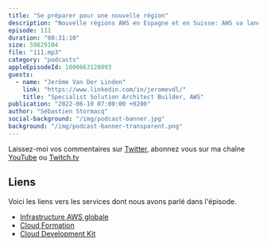 ```yaml
---
title: "Se préparer pour une nouvelle région"
description: "Nouvelle régions AWS en Espagne et en Suisse: AWS va lancer deux nouvelles régions en europe en 2022. Dans cet épisode, nous expiquons ce qu'est une région, une zone de disponibilité et pourquoi choisir de déployer sur telle ou telle région.  Nous parlons aussi des principaux outils qui permettent de gérer votre infrastructure comme du code (Cloud Development Kit) et les points auxquels vous devrez porter votre attention avant de déployer votre infrastructure sur une nouvelle région."
episode: 111
duration: "00:31:10"
size: 59829104
file: "111.mp3"
category: "podcasts"
appleEpisodeId: 1000663120093
guests:
  - name: "Jerôme Van Der Linden"
    link: "https://www.linkedin.com/in/jeromevdl/"
    title: "Specialist Solution Architect Builder, AWS"
publication: "2022-06-10 07:00:00 +0200"
author: "Sébastien Stormacq"
social-background: "/img/podcast-banner.jpg"
background: "/img/podcast-banner-transparent.png"
---
```


Laissez-moi vos commentaires sur [Twitter](https://twitter.com/sebsto), abonnez vous sur ma chaîne [YouTube](https://www.youtube.com/sebsto) ou [Twitch.tv](https://www.twitch.tv/sebAWS)

## Liens

Voici les liens vers les services dont nous avons parlé dans l'épisode.

- [Infrastructure AWS globale](https://aws.amazon.com/about-aws/global-infrastructure/)
- [Cloud Formation](https://aws.amazon.com/cloudformation)
- [Cloud Development Kit](https://github.com/aws/aws-cdk)
